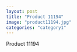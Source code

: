 ```yaml
---
layout: post
title: "Product 11194"
image: "product11194.jpg"
categories: "category1"
---
```

Product 11194
